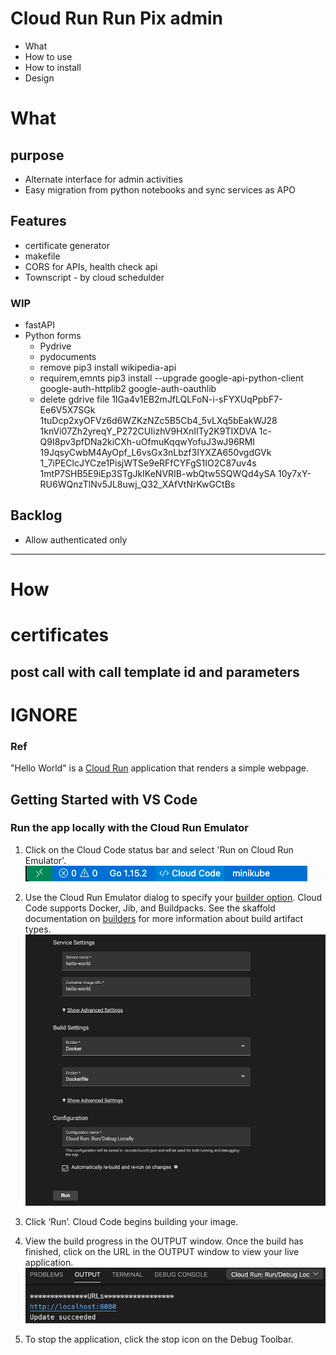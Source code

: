 # Cloud Run Run Pix admin

* What
* How to use
* How to install
* Design

# What
## purpose
* Alternate interface for admin activities
* Easy migration from python notebooks and sync services as APO


## Features

* certificate generator
* makefile
* CORS for APIs, health check api
* Townscript - by cloud schedulder

### WIP

* fastAPI
* Python forms
    * Pydrive
    * pydocuments
    * remove pip3 install wikipedia-api
    * requirem,emnts pip3 install --upgrade google-api-python-client google-auth-httplib2 google-auth-oauthlib
    * delete gdrive file 1IGa4v1EB2mJfLQLFoN-i-sFYXUqPpbF7-Ee6V5X7SGk
    1tuDcp2xyOFVz6d6WZKzNZc5B5Cb4_5vLXq5bEakWJ28
    1knVi07Zh2yreqY_P272CUIizhV9HXnIITy2K9TIXDVA
    1c-Q9I8pv3pfDNa2kiCXh-uOfmuKqqwYofuJ3wJ96RMI
    19JqsyCwbM4AyOpf_L6vsGx3nLbzf3IYXZA650vgdGVk
    1_7iPEClcJYCze1PisjWTSe9eRFfCYFgS1IO2C87uv4s
    1mtP7SHB5E9iEp3STgJkIKeNVRIB-wbQtw5SQWQd4ySA
    10y7xY-RU6WQnzTlNv5JL8uwj_Q32_XAfVtNrKwGCtBs

## Backlog
* Allow authenticated only

---
# How

# certificates

## post call with call template id and parameters


# IGNORE
### Ref
"Hello World" is a [Cloud Run](https://cloud.google.com/run/docs) application that renders a simple webpage.

## Getting Started with VS Code

### Run the app locally with the Cloud Run Emulator
1. Click on the Cloud Code status bar and select 'Run on Cloud Run Emulator'.  
![image](./img/status-bar.png)

2. Use the Cloud Run Emulator dialog to specify your [builder option](https://cloud.google.com/code/docs/vscode/deploying-a-cloud-run-app#deploying_a_cloud_run_service). Cloud Code supports Docker, Jib, and Buildpacks. See the skaffold documentation on [builders](https://skaffold.dev/docs/pipeline-stages/builders/) for more information about build artifact types.  
![image](./img/build-config.png)

3. Click ‘Run’. Cloud Code begins building your image.

4. View the build progress in the OUTPUT window. Once the build has finished, click on the URL in the OUTPUT window to view your live application.  
![image](./img/cloud-run-url.png)

5. To stop the application, click the stop icon on the Debug Toolbar.
